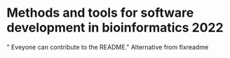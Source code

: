 # Methods and tools for software development in bioinformatics 2022
" Eveyone can contribute to the README." 
Alternative from fixreadme 
